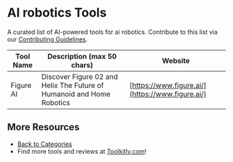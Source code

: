 # AI robotics Tools

A curated list of AI-powered tools for ai robotics. Contribute to this list via our [Contributing Guidelines](../CONTRIBUTING.md).

| Tool Name | Description (max 50 chars) | Website |
|-----------|----------------------------|---------|
| Figure AI | Discover Figure 02 and Helix  The Future of Humanoid and Home Robotics | [https://www.figure.ai/](https://www.figure.ai/) |

## More Resources
- [Back to Categories](../README.md)
- Find more tools and reviews at [Toolkitly.com](https://toolkitly.com)!
